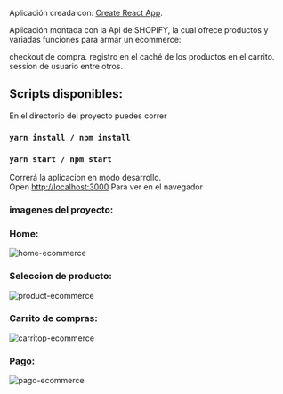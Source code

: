 Aplicación creada con:  [Create React App](https://github.com/facebook/create-react-app).

Aplicación montada con la Api de SHOPIFY, la cual ofrece productos y variadas funciones para armar un ecommerce:

checkout de compra.
registro en el caché de los productos en el carrito.
session de usuario
entre otros.

## Scripts disponibles: 

En el directorio del proyecto puedes correr
### `yarn install / npm install`

### `yarn start / npm start`

Correrá la aplicacion en modo desarrollo.<br />
Open [http://localhost:3000](http://localhost:3000) Para ver en el navegador

### imagenes del proyecto: 

### Home: 
![home-ecommerce](https://user-images.githubusercontent.com/28552535/111043973-816c9c80-8424-11eb-9d64-adaef91b2537.JPG)

### Seleccion de producto: 
![product-ecommerce](https://user-images.githubusercontent.com/28552535/111043985-921d1280-8424-11eb-9927-931c5b97d8cc.JPG)

### Carrito de compras: 
![carritop-ecommerce](https://user-images.githubusercontent.com/28552535/111043990-9a754d80-8424-11eb-8204-36810c4bad27.JPG)

### Pago:
![pago-ecommerce](https://user-images.githubusercontent.com/28552535/111043994-a52fe280-8424-11eb-98a0-82ae09a0132b.JPG)
